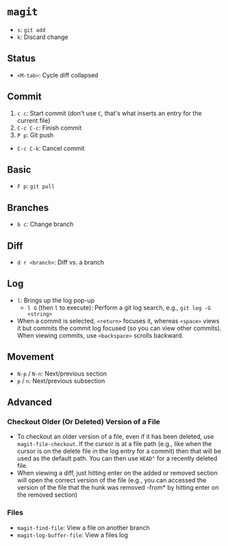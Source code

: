 # `magit`

- `s`: `git add`
- `k`: Discard change

## Status

- `<M-tab>`: Cycle diff collapsed

## Commit

1. `c c`: Start commit (don't use `C`, that's what inserts an entry for the current file)
2. `C-c C-c`: Finish commit
3. `P p`: Git push

- `C-c C-k`: Cancel commit

## Basic

- `F p`: `git pull`

## Branches

- `b c`: Change branch

## Diff

- `d r <branch>`: Diff vs. a branch

## Log

- `l`: Brings up the log pop-up
    - `l G` (then `l` to execute): Perform a git log search, e.g., `git log -G <string>`
- When a commit is selected, `<return>` focuses it, whereas `<space>` views it but commits the commit log focused (so you can view other commits). When viewing commits, use `<backspace>` scrolls backward.

## Movement

- `N-p` / `N-n`: Next/previous section
- `p` / `n`: Next/previous subsection

## Advanced

### Checkout Older (Or Deleted) Version of a File

- To checkout an older version of a file, even if it has been deleted, use `magit-file-checkout`. If the cursor is at a file path (e.g., like when the cursor is on the delete file in the log entry for a commit) then that will be used as the default path. You can then use `HEAD^` for a recently deleted file.
- When viewing a diff, just hitting enter on the added or removed section will open the correct version of the file (e.g., you can accessed the version of the file that the hunk was removed -from* by hitting enter on the removed section)

### Files

- `magit-find-file`: View a file on another branch
- `magit-log-buffer-file`: View a files log

